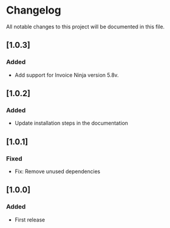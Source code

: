 # Changelog
All notable changes to this project will be documented in this file.

## [1.0.3]
### Added 
- Add support for Invoice Ninja version 5.8v.

## [1.0.2]
### Added 
- Update installation steps in the documentation

## [1.0.1]
### Fixed 
- Fix: Remove unused dependencies

## [1.0.0]
### Added 
- First release

